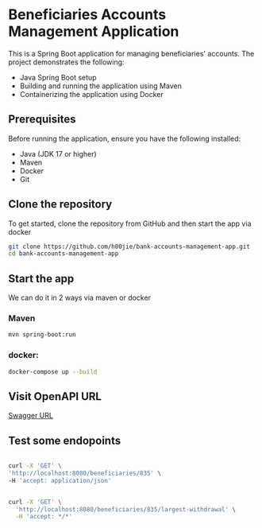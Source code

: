 # Beneficiaries Accounts Management Application

This is a Spring Boot application for managing beneficiaries' accounts. The project demonstrates the following:

- Java Spring Boot setup
- Building and running the application using Maven
- Containerizing the application using Docker

## Prerequisites

Before running the application, ensure you have the following installed:

- Java (JDK 17 or higher)
- Maven
- Docker
- Git

## Clone the repository

To get started, clone the repository from GitHub and then start the app via docker

```bash
git clone https://github.com/h00jie/bank-accounts-management-app.git
cd bank-accounts-management-app
```

## Start the app 
We can  do it in 2 ways via maven or docker 

### Maven 
```bash
mvn spring-boot:run
```
### docker:
```bash
docker-compose up --build
```
## Visit OpenAPI URL
[Swagger URL](http://localhost:8080/swagger-ui/index.html)

## Test some endopoints

```bash

curl -X 'GET' \
'http://localhost:8080/beneficiaries/835' \
-H 'accept: application/json'


curl -X 'GET' \
  'http://localhost:8080/beneficiaries/835/largest-withdrawal' \
  -H 'accept: */*'

```


